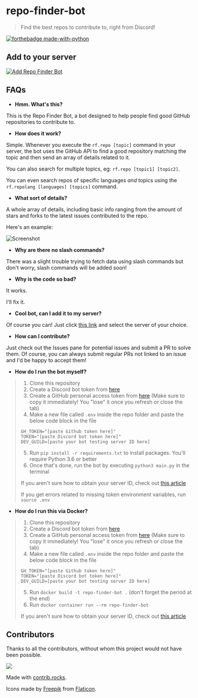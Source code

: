 # repo-finder-bot

> Find the best repos to contribute to, right from Discord!

[![forthebadge made-with-python](http://ForTheBadge.com/images/badges/made-with-python.svg)](https://www.python.org/)

## Add to your server

[![Add Repo Finder Bot](https://img.shields.io/badge/-Add%20Repo%20Finder%20Bot-141B2E?style=for-the-badge&logo=discord)](https://discord.com/api/oauth2/authorize?client_id=772682311346159616&permissions=2147871808&scope=bot%20applications.commands)

## FAQs

- **Hmm. What's this?**

This is the Repo Finder Bot, a bot designed to help people find good GitHub repositories to contribute to.

- **How does it work?**

Simple. Whenever you execute the `rf.repo [topic]` command in your server, the bot uses the GitHub API to find a good repository matching the topic and then send an array of details related to it. 

You can also search for multiple topics, eg: `rf.repo [topic1] [topic2]`.

You can even search repos of specific languages *and* topics using the `rf.repolang [languages] [topics]` command.

- **What sort of details?**

A whole array of details, including basic info ranging from the amount of stars and forks to the latest issues contributed to the repo.

Here's an example:

![Screenshot](https://i.imgur.com/WFXDioS_d.webp?maxwidth=760&fidelity=grand)

- **Why are there no slash commands?**

There was a slight trouble trying to fetch data using slash commands but don't worry, slash commands will be added soon!

- **Why is the code so bad?**

It works.

I'll fix it.

- **Cool bot, can I add it to my server?**

Of course you can! Just click [this link](https://discord.com/api/oauth2/authorize?client_id=772682311346159616&permissions=2147871808&scope=bot%20applications.commands) and select the server of your choice.

- **How can I contribute?**

Just check out the Issues pane for potential issues and submit a PR to solve them. Of course, you can always submit regular PRs not linked to an issue and I'd be happy to accept them!


- **How do I run the bot myself?**

> 1. Clone this repository
> 2. Create a Discord bot token from [here](https://discord.com/developers/applications/)
> 3. Create a GitHub personal access token from [here](https://github.com/settings/tokens/) (Make sure to copy it immediately! You "lose" it once you refresh or close the tab)
> 4. Make a new file called `.env` inside the repo folder and paste the below code block in the file
> ```
> GH_TOKEN="[paste Github token here]"
> TOKEN="[paste Discord bot token here]"
> DEV_GUILD=[paste your bot testing server ID here]
> ```
> 5. Run `pip install -r requirements.txt` to install packages. You'll require Python 3.6 or better
> 6. Once that's done, run the bot by executing `python3 main.py` in the terminal
>
> If you aren't sure how to obtain your server ID, check out [this article](https://www.alphr.com/discord-find-server-id/)
> 
> If you get errors related to missing token environment variables, run `source .env`


- **How do I run this via Docker?**

> 1. Clone this repository
> 2. Create a Discord bot token from [here](https://discord.com/developers/applications/)
> 3. Create a GitHub personal access token from [here](https://github.com/settings/tokens/) (Make sure to copy it immediately! You "lose" it once you refresh or close the tab)
> 4. Make a new file called `.env` inside the repo folder and paste the below code block in the file
> ```
> GH_TOKEN="[paste Github token here]"
> TOKEN="[paste Discord bot token here]"
> DEV_GUILD=[paste your bot testing server ID here]
> ```
> 5. Run `docker build -t repo-finder-bot .` (don't forget the period at the end)
> 6. Run `docker container run --rm repo-finder-bot`
>
> If you aren't sure how to obtain your server ID, check out [this article](https://www.alphr.com/discord-find-server-id/)


## Contributors

Thanks to all the contributors, without whom this project would not have been possible.

<a href="https://github.com/savioxavier/repo-finder-bot/graphs/contributors">
  <img src="https://contrib.rocks/image?repo=savioxavier/repo-finder-bot" />
</a>

Made with [contrib.rocks](https://contrib.rocks).

Icons made by [Freepik](https://www.freepik.com) from [Flaticon](https://www.flaticon.com/).

